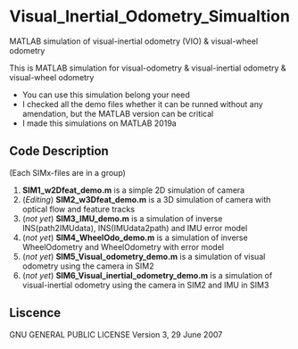 # Visual_Inertial_Odometry_Simualtion
MATLAB simulation of visual-inertial odometry (VIO) &amp; visual-wheel odometry

This is MATLAB simulation for visual-odometry & visual-inertial odometry & visual-wheel odometry

* You can use this simulation belong your need
* I checked all the demo files whether it can be runned without any amendation, but the MATLAB version can be critical 
* I made this simulations on MATLAB 2019a

## Code Description 
(Each SIMx-files are in a group)
1. **SIM1_w2Dfeat_demo.m** is a simple 2D simulation of camera
2. (*Editing*) **SIM2_w3Dfeat_demo.m** is a 3D simulation of camera with optical flow and feature tracks
3. (*not yet*) **SIM3_IMU_demo.m** is a simulation of inverse INS(path2IMUdata), INS(IMUdata2path) and IMU error model 
4. (*not yet*) **SIM4_WheelOdo_demo.m** is a simulation of inverse WheelOdometry and WheelOdometry with error model
5. (*not yet*) **SIM5_Visual_odometry_demo.m** is a simulation of visual odometry using the camera in SIM2 
6. (*not yet*) **SIM6_Visual_inertial_odometry_demo.m** is a simulation of visual-inertial odometry using the camera in SIM2 and IMU in SIM3

## Liscence
GNU GENERAL PUBLIC LICENSE Version 3, 29 June 2007